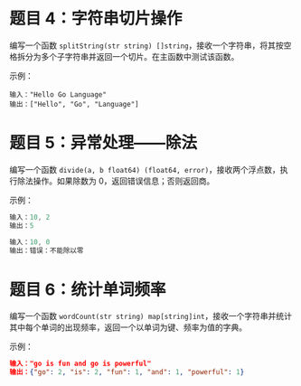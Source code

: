 # 题目 4：字符串切片操作

编写一个函数 `splitString(str string) []string`，接收一个字符串，将其按空格拆分为多个子字符串并返回一个切片。在主函数中测试该函数。

示例：

```arduino
输入："Hello Go Language"
输出：["Hello", "Go", "Language"]
```

# 题目 5：异常处理——除法

编写一个函数 `divide(a, b float64) (float64, error)`，接收两个浮点数，执行除法操作。如果除数为 0，返回错误信息；否则返回商。

示例：

```rust
输入：10, 2
输出：5

输入：10, 0
输出：错误：不能除以零
```

# 题目 6：统计单词频率

编写一个函数 `wordCount(str string) map[string]int`，接收一个字符串并统计其中每个单词的出现频率，返回一个以单词为键、频率为值的字典。

示例：

```json
输入："go is fun and go is powerful"
输出：{"go": 2, "is": 2, "fun": 1, "and": 1, "powerful": 1}
```
